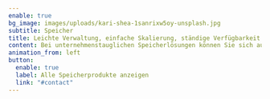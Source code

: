 ```yaml
---
enable: true
bg_image: images/uploads/kari-shea-1sanrixw5oy-unsplash.jpg
subtitle: Speicher
title: Leichte Verwaltung, einfache Skalierung, ständige Verfügbarkeit!
content: Bei unternehmenstauglichen Speicherlösungen können Sie sich auf Lenovo verlassen. Unsere Produkte passen sich Ihren wachsenden virtuellen Umgebungen an, bleiben im Rahmen Ihres Budgets und stellen sicher, dass Ihre Daten stets verfügbar sind.
animation_from: left
button:
  enable: true
  label: Alle Speicherprodukte anzeigen
  link: "#contact"
---
```

